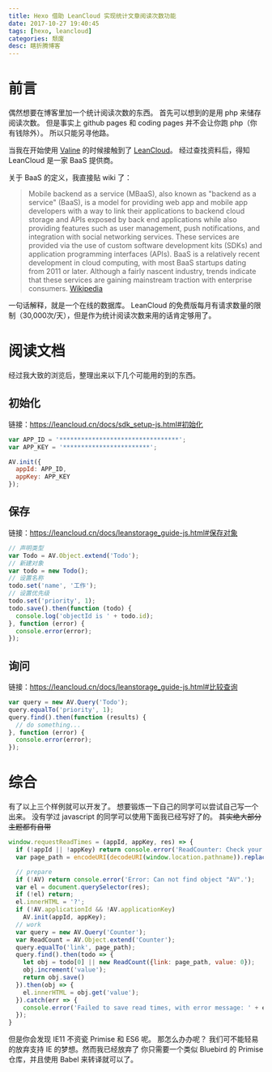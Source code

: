 ```yaml
---
title: Hexo 借助 LeanCloud 实现统计文章阅读次数功能
date: 2017-10-27 19:40:45
tags: [hexo, leancloud]
categories: 颓废
desc: 瞎折腾博客
---
```


# 前言

偶然想要在博客里加一个统计阅读次数的东西。
首先可以想到的是用 php 来储存阅读次数。
但是事实上 github pages 和 coding pages 并不会让你跑 php（你有钱除外）。
所以只能另寻他路。

当我在开始使用 [Valine](https://github.com/xCss/Valine) 的时候接触到了 [LeanCloud](https://leancloud.cn)。
经过查找资料后，得知 LeanCloud 是一家 BaaS 提供商。

关于 BaaS 的定义，我直接贴 wiki 了：

> Mobile backend as a service (MBaaS), also known as "backend as a service" (BaaS), is a model for providing web app and mobile app developers with a way to link their applications to backend cloud storage and APIs exposed by back end applications while also providing features such as user management, push notifications, and integration with social networking services. These services are provided via the use of custom software development kits (SDKs) and application programming interfaces (APIs). BaaS is a relatively recent development in cloud computing, with most BaaS startups dating from 2011 or later. Although a fairly nascent industry, trends indicate that these services are gaining mainstream traction with enterprise consumers.
> <span class="speaker">[Wikipedia](https://en.wikipedia.org/wiki/Mobile_backend_as_a_service)</span>

一句话解释，就是一个在线的数据库。
LeanCloud 的免费版每月有请求数量的限制（30,000次/天），但是作为统计阅读次数来用的话肯定够用了。

# 阅读文档

经过我大致的浏览后，整理出来以下几个可能用的到的东西。

## 初始化

链接：https://leancloud.cn/docs/sdk_setup-js.html#初始化

```javascript
var APP_ID = '*********************************';
var APP_KEY = '************************';

AV.init({
  appId: APP_ID,
  appKey: APP_KEY
});
```

## 保存

链接：https://leancloud.cn/docs/leanstorage_guide-js.html#保存对象

```javascript
// 声明类型
var Todo = AV.Object.extend('Todo');
// 新建对象
var todo = new Todo();
// 设置名称
todo.set('name', '工作');
// 设置优先级
todo.set('priority', 1);
todo.save().then(function (todo) {
  console.log('objectId is ' + todo.id);
}, function (error) {
  console.error(error);
});
```

## 询问

链接：https://leancloud.cn/docs/leanstorage_guide-js.html#比较查询

```javascript
var query = new AV.Query('Todo');
query.equalTo('priority', 1);
query.find().then(function (results) {
  // do something...
}, function (error) {
  console.error(error);
});
```

# 综合

有了以上三个样例就可以开发了。
想要锻炼一下自己的同学可以尝试自己写一个出来。
没有学过 javascript 的同学可以使用下面我已经写好了的。
~~其实绝大部分主题都有自带~~

```javascript
window.requestReadTimes = (appId, appKey, res) => {
  if (!appId || !appKey) return console.error('ReadCounter: Check your appid and appkey!');
  var page_path = encodeURI(decodeURI(window.location.pathname)).replace(/index\.html?$/,"")

  // prepare
  if (!AV) return console.error('Error: Can not find object "AV".');
  var el = document.querySelector(res);
  if (!el) return;
  el.innerHTML = '?';
  if (!AV.applicationId && !AV.applicationKey)
    AV.init(appId, appKey);
  // work
  var query = new AV.Query('Counter');
  var ReadCount = AV.Object.extend('Counter');
  query.equalTo('link', page_path);
  query.find().then(todo => {
    let obj = todo[0] || new ReadCount({link: page_path, value: 0});
    obj.increment('value');
    return obj.save()
  }).then(obj => {
    el.innerHTML = obj.get('value');
  }).catch(err => {
    console.error('Failed to save read times, with error message: ' + err.message);
  });
}
```

但是你会发现 IE11 不资瓷 Primise 和 ES6 呢。
那怎么办办呢？
我们可不能轻易的放弃支持 IE 的梦想。<span class="truth" title="你知道的太多了">然而我已经放弃了</span>
你只需要一个类似 Bluebird 的 Primise 仓库，并且使用 Babel 来转译就可以了。



